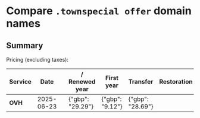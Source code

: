 # Compare `.townspecial offer` domain names

## Summary

Pricing (excluding taxes):

| Service | Date |  | / Renewed year | First year | Transfer | Restoration |
|--|--|--|--|--|--|--|
| **OVH** | 2025-06-23 |  | {"gbp": "29.29"} | {"gbp": "9.12"} | {"gbp": "28.69"} |  |
